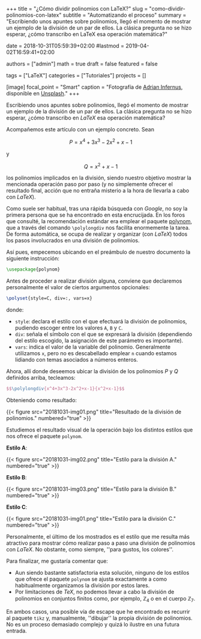 +++
title = "¿Cómo dividir polinomios con LaTeX?"
slug  = "como-dividir-polinomios-con-latex"
subtitle = "Automatizando el proceso"
summary  = "Escribiendo unos apuntes sobre polinomios, llegó el momento de mostrar un ejemplo de la división de un par de ellos. La clásica pregunta no se hizo esperar, ¿cómo transcribo en LaTeX esa operación matemática?"

date     = 2018-10-31T05:59:39+02:00
#lastmod = 2019-04-02T16:59:41+02:00

authors  = ["admin"]
math     = true
draft    = false
featured = false

tags       = ["LaTeX"]
categories = ["Tutoriales"]
projects   = []

[image]
  focal_point = "Smart"
  caption     = "Fotografía de [Adrian Infernus](https://unsplash.com/@adrian_infernus), disponible en [Unsplash](https://unsplash.com/photos/5apewqWk978)."
+++

Escribiendo unos apuntes sobre polinomios, llegó el momento de mostrar un ejemplo de la división de un par de ellos. La clásica pregunta no se hizo esperar, ¿cómo transcribo en *LaTeX* esa operación matemática?

Acompañemos este artículo con un ejemplo concreto. Sean 

$$
P = x^4+3x^3-2x^2+x-1
$$ 

y 

$$
Q = x^2+x-1
$$ 

los polinomios implicados en la división, siendo nuestro objetivo mostrar la mencionada operación paso por paso (y no simplemente ofrecer el resultado final, acción que no entraña misterio a la hora de llevarla a cabo con *LaTeX*).

Como suele ser habitual, tras una rápida búsqueda con *Google*, no soy la primera persona que se ha encontrado en esta encrucijada. En los foros que consulté, la recomendación estándar era emplear el paquete [polynom](https://ctan.org/pkg/polynom), que a través del comando `\polylongdiv` nos facilita enormemente la tarea. De forma automática, se ocupa de realizar y organizar (con *LaTeX*) todos los pasos involucrados en una división de polinomios.

Así pues, empecemos ubicando en el preámbulo de nuestro documento la siguiente instrucción:

```tex
\usepackage{polynom}
```

Antes de proceder a realizar división alguna, conviene que declaremos personalmente el valor de ciertos argumentos opcionales:

```tex
\polyset{style=C, div=:, vars=x}
```

donde:

- `style`: declara el estilo con el que efectuará la división de polinomios, pudiendo escoger entre los valores `A`, `B` y `C`. 
- `div`: señala el símbolo con el que se expresará la división (dependiendo del estilo escogido, la asignación de este parámetro es importante).
- `vars`: indica el valor de la variable del polinomio. Generalmente utilizamos `x`, pero no es descabellado emplear `n` cuando estamos lidiando con temas asociados a números enteros.

Ahora, allí donde deseemos ubicar la división de los polinomios $P$ y $Q$ definidos arriba, tecleamos:

```tex
$$\polylongdiv{x^4+3x^3-2x^2+x-1}{x^2+x-1}$$
```

Obteniendo como resultado:

{{< figure src="20181031-img01.png" title="Resultado de la división de polinomios." numbered="true" >}}

Estudiemos el resultado visual de la operación bajo los distintos estilos que nos ofrece el paquete `polynom`.

**Estilo A**:

{{< figure src="20181031-img02.png" title="Estilo para la división A." numbered="true" >}}

**Estilo B**:

{{< figure src="20181031-img03.png" title="Estilo para la división B." numbered="true" >}}

**Estilo C**:

{{< figure src="20181031-img01.png" title="Estilo para la división C." numbered="true" >}}

Personalmente, el último de los mostrados es el estilo que me resulta más atractivo para mostrar cómo realizar paso a paso una división de polinomios con *LaTeX*. No obstante, como siempre, ''para gustos, los colores''.

Para finalizar, me gustaría comentar que:

- Aun siendo bastante satisfactoria esta solución, ninguno de los estilos que ofrece el paquete `polynom` se ajusta exactamente a como habitualmente organizamos la división por estos lares.
- Por limitaciones de *TeX*, no podemos llevar a cabo la división de polinomios en conjuntos finitos como, por ejemplo, $\mathbb{Z}_4$ o en el cuerpo $\mathbb{Z}_7$.

En ambos casos, una posible vía de escape que he encontrado es recurrir al paquete `tikz` y, manualmente, ''dibujar'' la propia división de polinomios. No es un proceso demasiado complejo y quizá lo ilustre en una futura entrada.

